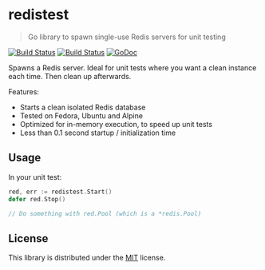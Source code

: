 # redistest

> Go library to spawn single-use Redis servers for unit testing

[![Build Status](https://github.com/rubenv/redistest/workflows/Test/badge.svg)](https://github.com/rubenv/redistest/actions) [![Build Status](https://travis-ci.org/rubenv/redistest.svg?branch=master)](https://travis-ci.org/rubenv/redistest) [![GoDoc](https://godoc.org/github.com/rubenv/redistest?status.png)](https://godoc.org/github.com/rubenv/redistest)

Spawns a Redis server. Ideal for unit tests where you want a clean instance
each time. Then clean up afterwards.

Features:

* Starts a clean isolated Redis database
* Tested on Fedora, Ubuntu and Alpine
* Optimized for in-memory execution, to speed up unit tests
* Less than 0.1 second startup / initialization time

## Usage

In your unit test:
```go
red, err := redistest.Start()
defer red.Stop()

// Do something with red.Pool (which is a *redis.Pool)
```

## License

This library is distributed under the [MIT](LICENSE) license.
